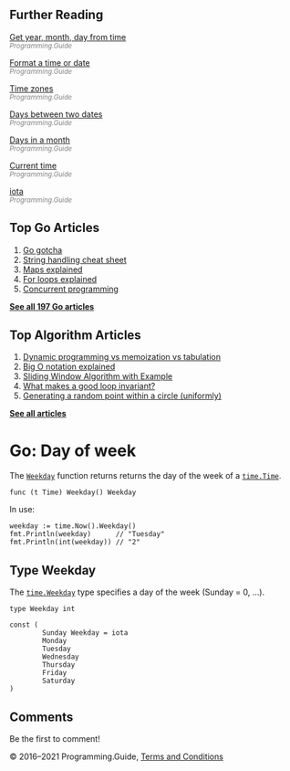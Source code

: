 <span class="underline"></span>

<span class="underline"></span>

## Further Reading

[Get year, month, day from time](day-month-year-from-time.html)  
<span style="color: grey; font-style: italic; font-size: smaller">Programming.Guide</span>

[Format a time or date](format-parse-string-time-date-example.html)  
<span style="color: grey; font-style: italic; font-size: smaller">Programming.Guide</span>

[Time zones](time-change-convert-location-timezone.html)  
<span style="color: grey; font-style: italic; font-size: smaller">Programming.Guide</span>

[Days between two dates](days-between-dates.html)  
<span style="color: grey; font-style: italic; font-size: smaller">Programming.Guide</span>

[Days in a month](last-day-month-date.html)  
<span style="color: grey; font-style: italic; font-size: smaller">Programming.Guide</span>

[Current time](current-time.html)  
<span style="color: grey; font-style: italic; font-size: smaller">Programming.Guide</span>

[iota](iota.html)  
<span style="color: grey; font-style: italic; font-size: smaller">Programming.Guide</span>

## Top Go Articles

1.  [Go gotcha](go-gotcha.html)
2.  [String handling cheat sheet](string-functions-reference-cheat-sheet.html)
3.  [Maps explained](maps-explained.html)
4.  [For loops explained](for-loop.html)
5.  [Concurrent programming](go-concurrency-tutorial.html)

[**See all 197 Go articles**](index.html)

<span class="underline"></span>

## Top Algorithm Articles

1.  [Dynamic programming vs memoization vs tabulation](../dynamic-programming-vs-memoization-vs-tabulation.html)
2.  [Big O notation explained](../big-o-notation-explained.html)
3.  [Sliding Window Algorithm with Example](../sliding-window-example.html)
4.  [What makes a good loop invariant?](../what-makes-a-good-loop-invariant.html)
5.  [Generating a random point within a circle (uniformly)](../random-point-within-circle.html)

[**See all articles**](../index.html)

# Go: Day of week

The [`Weekday`](https://golang.org/pkg/time/#Time.Weekday) function returns returns the day of the week of a [`time.Time`](https://golang.org/pkg/time/#Time).

    func (t Time) Weekday() Weekday

In use:

    weekday := time.Now().Weekday()
    fmt.Println(weekday)      // "Tuesday"
    fmt.Println(int(weekday)) // "2"

## Type Weekday

The [`time.Weekday`](https://golang.org/pkg/time/#Weekday) type specifies a day of the week (Sunday = 0, …).

    type Weekday int

    const (
            Sunday Weekday = iota
            Monday
            Tuesday
            Wednesday
            Thursday
            Friday
            Saturday
    )

## Comments

Be the first to comment!

© 2016–2021 Programming.Guide, [Terms and Conditions](../terms-and-conditions.html)
